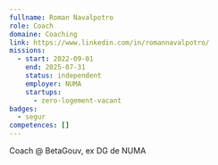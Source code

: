 ```yaml
---
fullname: Roman Navalpotro
role: Coach
domaine: Coaching
link: https://www.linkedin.com/in/romannavalpotro/
missions:
  - start: 2022-09-01
    end: 2025-07-31
    status: independent
    employer: NUMA
    startups:
      - zero-logement-vacant
badges:
  - segur
competences: []
---
```

Coach @ BetaGouv, ex DG de NUMA
